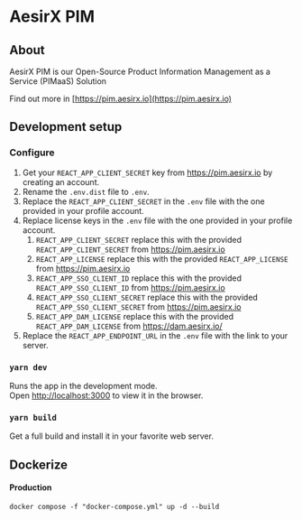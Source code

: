# AesirX PIM

## About

AesirX PIM is our Open-Source Product Information Management as a Service (PIMaaS) Solution

Find out more in [https://pim.aesirx.io](https://pim.aesirx.io)

## Development setup
### Configure

1. Get your `REACT_APP_CLIENT_SECRET` key from https://pim.aesirx.io by creating an account.
2. Rename the `.env.dist` file to `.env`.
3. Replace the `REACT_APP_CLIENT_SECRET` in the `.env` file with the one provided in your profile account.
4. Replace license keys in the `.env` file with the one provided in your profile account.
   1. `REACT_APP_CLIENT_SECRET` replace this with the provided `REACT_APP_CLIENT_SECRET` from https://pim.aesirx.io
   2. `REACT_APP_LICENSE` replace this with the provided `REACT_APP_LICENSE` from https://pim.aesirx.io
   3. `REACT_APP_SSO_CLIENT_ID` replace this with the provided `REACT_APP_SSO_CLIENT_ID` from https://pim.aesirx.io
   4. `REACT_APP_SSO_CLIENT_SECRET` replace this with the provided `REACT_APP_SSO_CLIENT_SECRET` from https://pim.aesirx.io
   5. `REACT_APP_DAM_LICENSE` replace this with the provided `REACT_APP_DAM_LICENSE` from https://dam.aesirx.io/
5. Replace the `REACT_APP_ENDPOINT_URL` in the `.env` file with the link to your server.

### `yarn dev`

Runs the app in the development mode.\
Open [http://localhost:3000](http://localhost:3000) to view it in the browser.

### `yarn build`

Get a full build and install it in your favorite web server.

## Dockerize

#### Production
`docker compose -f "docker-compose.yml" up -d --build`